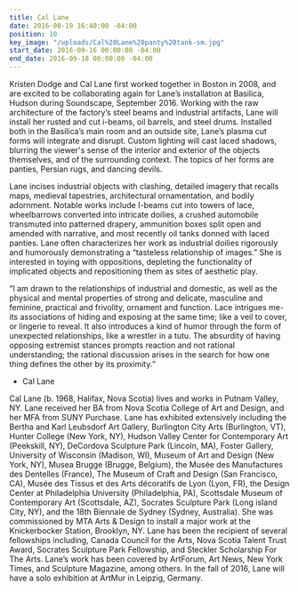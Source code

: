 ```yaml
---
title: Cal Lane
date: 2016-08-19 16:40:00 -04:00
position: 10
key_image: "/uploads/Cal%20Lane%20panty%20tank-sm.jpg"
start_date: 2016-09-16 00:00:00 -04:00
end_date: 2016-09-18 00:00:00 -04:00
---
```


Kristen Dodge and Cal Lane first worked together in Boston in 2008, and are excited to be collaborating again for Lane’s installation at Basilica, Hudson during Soundscape, September 2016. Working with the raw architecture of the factory’s steel beams and industrial artifacts, Lane will install her rusted and cut i-beams, oil barrels, and steel drums. Installed both in the Basilica’s main room and an outside site, Lane’s plasma cut forms will integrate and disrupt. Custom lighting will cast laced shadows, blurring the viewer's sense of the interior and exterior of the objects themselves, and of the surrounding context. The topics of her forms are panties, Persian rugs, and dancing devils.  

Lane incises industrial objects with clashing, detailed imagery that recalls maps, medieval tapestries, architectural ornamentation, and bodily adornment. Notable works include I-beams cut into towers of lace, wheelbarrows converted into intricate doilies, a crushed automobile transmuted into patterned drapery, ammunition boxes split open and amended with narrative, and most recently oil tanks donned with laced panties. Lane often characterizes her work as industrial doilies rigorously and humorously demonstrating a “tasteless relationship of images.” She is interested in toying with oppositions, depleting the functionality of implicated objects and repositioning them as sites of aesthetic play.  

“I am drawn to the relationships of industrial and domestic, as well as the physical and mental properties of strong and delicate, masculine and feminine, practical and frivolity, ornament and function. Lace intrigues me- its associations of hiding and exposing at the same time; like a veil to cover, or lingerie to reveal. It also introduces a kind of humor through the form of unexpected relationships, like a wrestler in a tutu. The absurdity of having opposing extremist stances prompts reaction and not rational understanding; the rational discussion arises in the search for how one thing defines the other by its proximity.”
- Cal Lane  

Cal Lane (b. 1968, Halifax, Nova Scotia) lives and works in Putnam Valley, NY. Lane received her BA from Nova Scotia College of Art and Design, and her MFA from SUNY Purchase. Lane has exhibited extensively including the Bertha and Karl Leubsdorf Art Gallery, Burlington City Arts (Burlington, VT), Hunter College (New York, NY), Hudson Valley Center for Contemporary Art (Peekskill, NY), DeCordova Sculpture Park (Lincoln, MA), Foster Gallery, University of Wisconsin (Madison, WI), Museum of Art and Design (New York, NY), Musea Brugge (Brugge, Belgium), the Musée des Manufactures des Dentelles (France), The Museum of Craft and Design (San Francisco, CA), Musée des Tissus et des Arts décoratifs de Lyon (Lyon, FR), the Design Center at Philadelphia University (Philadelphia, PA), Scottsdale Museum of Contemporary Art (Scottsdale, AZ), Socrates Sculpture Park (Long island City, NY), and the 18th Biennale de Sydney (Sydney, Australia). She was commissioned by MTA Arts & Design to install a major work at the Knickerbocker Station, Brooklyn, NY. Lane has been the recipient of several fellowships including, Canada Council for the Arts, Nova Scotia Talent Trust Award, Socrates Sculpture Park Fellowship, and Steckler Scholarship For The Arts. Lane’s work has been covered by ArtForum, Art News, New York Times, and Sculpture Magazine, among others. In the fall of 2016, Lane will have a solo exhibition at ArtMur in Leipzig, Germany.  